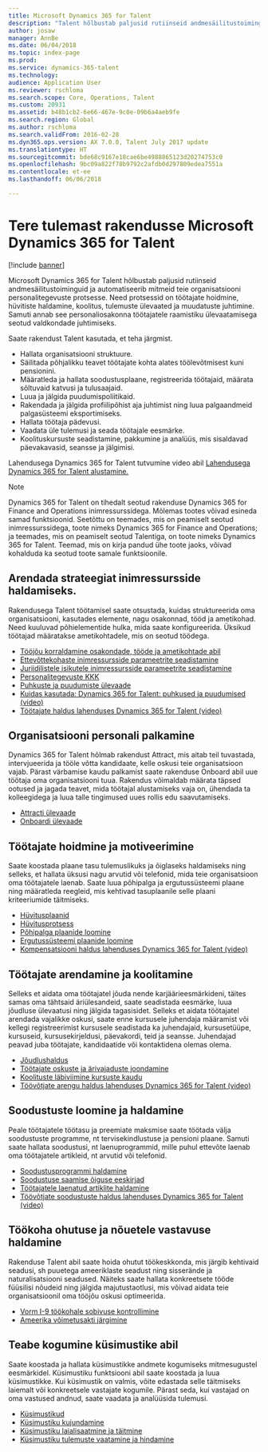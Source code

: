 ```yaml
---
title: Microsoft Dynamics 365 for Talent
description: "Talent hõlbustab paljusid rutiinseid andmesäilitustoiminguid ja automatiseerib mitmeid teie organisatsiooni personalitegevuste protsesse. Need protsessid on töötajate hoidmine, hüvitiste haldamine, koolitus, tulemuste ülevaated ja muudatuste juhtimine."
author: josaw
manager: AnnBe
ms.date: 06/04/2018
ms.topic: index-page
ms.prod: 
ms.service: dynamics-365-talent
ms.technology: 
audience: Application User
ms.reviewer: rschloma
ms.search.scope: Core, Operations, Talent
ms.custom: 20931
ms.assetid: b48b1cb2-6e66-467e-9c0e-09b6a4aeb9fe
ms.search.region: Global
ms.author: rschloma
ms.search.validFrom: 2016-02-28
ms.dyn365.ops.version: AX 7.0.0, Talent July 2017 update
ms.translationtype: HT
ms.sourcegitcommit: bde68c9167e18cae6be4988865123d20274753c0
ms.openlocfilehash: 9bc09a822f78b9792c2afdb0d297809edea7551a
ms.contentlocale: et-ee
ms.lasthandoff: 06/06/2018

---
```


# <a name="welcome-to-microsoft-dynamics-365-for-talent"></a>Tere tulemast rakendusse Microsoft Dynamics 365 for Talent

[!include [banner](includes/banner.md)]

Microsoft Dynamics 365 for Talent hõlbustab paljusid rutiinseid andmesäilitustoiminguid ja automatiseerib mitmeid teie organisatsiooni personalitegevuste protsesse. Need protsessid on töötajate hoidmine, hüvitiste haldamine, koolitus, tulemuste ülevaated ja muudatuste juhtimine. Samuti annab see personaliosakonna töötajatele raamistiku ülevaatamisega seotud valdkondade juhtimiseks.

Saate rakendust Talent kasutada, et teha järgmist.

+ Hallata organisatsiooni struktuure.
+ Säilitada põhjalikku teavet töötajate kohta alates töölevõtmisest kuni pensionini.
+ Määratleda ja hallata soodustusplaane, registreerida töötajaid, määrata sõltuvaid katvusi ja tulusaajaid.
+ Luua ja jälgida puudumispoliitikaid.
+ Rakendada ja jälgida profiilipõhist aja juhtimist ning luua palgaandmeid palgasüsteemi eksportimiseks.
+ Hallata töötaja pädevusi.
+ Vaadata üle tulemusi ja seada töötajale eesmärke.
+ Koolituskursuste seadistamine, pakkumine ja analüüs, mis sisaldavad päevakavasid, seansse ja jälgimisi.

Lahendusega Dynamics 365 for Talent tutvumine video abil [Lahendusega Dynamics 365 for Talent alustamine.](https://www.youtube.com/watch?v=6rg2ByadbN0)


> [!NOTE] 
> Dynamics 365 for Talent on tihedalt seotud rakenduse Dynamics 365 for Finance and Operations inimressurssidega. Mõlemas tootes võivad esineda samad funktsioonid. Seetõttu on teemades, mis on peamiselt seotud inimressurssidega, toote nimeks Dynamics 365 for Finance and Operations; ja teemades, mis on peamiselt seotud Talentiga, on toote nimeks Dynamics 365 for Talent. Teemad, mis on kirja pandud ühe toote jaoks, võivad kohalduda ka seotud toote samale funktsioonile.

<a name="develop-a-strategy-for-managing-your-human-resources"></a>Arendada strateegiat inimressursside haldamiseks.
---------------------------------------------------------

Rakendusega Talent töötamisel saate otsustada, kuidas struktureerida oma organisatsiooni, kasutades elemente, nagu osakonnad, tööd ja ametikohad. Need kuuluvad põhielementide hulka, mida saate konfigureerida. Üksikud töötajad määratakse ametikohtadele, mis on seotud töödega.

-   [Tööjõu korraldamine osakondade, tööde ja ametikohtade abil](departments-jobs-positions.md)
-   [Ettevõttekohaste inimressursside parameetrite seadistamine](set-up-company-specific-hr-parameters.md)
-   [Juriidilistele isikutele inimressursside parameetrite seadistamine](set-up-hr-parameters-across-legal-entities.md) 
-   [Personalitegevuste KKK](personnel-actions-faq.md)
-   [Puhkuste ja puudumiste ülevaade](leave-absence-overview.md)
-   [Kuidas kasutada: Dynamics 365 for Talent: puhkused ja puudumised (video)](https://www.youtube.com/watch?v=1q1UhKmO4tw)
-   [Töötajate haldus lahenduses Dynamics 365 for Talent (video)](https://www.youtube.com/watch?v=h1T5IjKKAuA)

## <a name="staffing-your-organization"></a>Organisatsiooni personali palkamine

Dynamics 365 for Talent hõlmab rakendust Attract, mis aitab teil tuvastada, intervjueerida ja tööle võtta kandidaate, kelle oskusi teie organisatsioon vajab. Pärast värbamise kaudu palkamist saate rakenduse Onboard abil uue töötaja oma organisatsiooni tuua. Rakendus võimaldab määrata täpsed ootused ja jagada teavet, mida töötajal alustamiseks vaja on, ühendada ta kolleegidega ja luua talle tingimused uues rollis edu saavutamiseks.  

- [Attracti ülevaade](attract-overview.md)
- [Onboardi ülevaade](create-onboarding-experience.md)

## <a name="retain-and-motivate-employees"></a>Töötajate hoidmine ja motiveerimine

Saate koostada plaane tasu tulemuslikuks ja õiglaseks haldamiseks ning selleks, et hallata üksusi nagu arvutid või telefonid, mida teie organisatsioon oma töötajatele laenab. Saate luua põhipalga ja ergutussüsteemi plaane ning määratleda reegleid, mis kehtivad tasuplaanile selle plaani kriteeriumide täitmiseks.

-   [Hüvitusplaanid](compensation-plans.md)
-   [Hüvitusprotsess](process-compensation.md)
-   [Põhipalga plaanide loomine](create-fixed-compensation-plans.md)
-   [Ergutussüsteemi plaanide loomine](create-variable-compensation-plans.md)
-   [Kompensatsiooni haldus lahenduses Dynamics 365 for Talent (video)](https://www.youtube.com/watch?v=lEw5oKopHDk)

## <a name="develop-and-train-employees"></a>Töötajate arendamine ja koolitamine

Selleks et aidata oma töötajatel jõuda nende karjäärieesmärkideni, täites samas oma tähtsaid äriülesandeid, saate seadistada eesmärke, luua jõudluse ülevaatusi ning jälgida tagasisidet. Selleks et aidata töötajatel arendada vajalikke oskusi, saate enne kursusele juhendaja määramist või kellegi registreerimist kursusele seadistada ka juhendajaid, kursusetüüpe, kursuseid, kursusekirjeldusi, päevakordi, teid ja seansse. Juhendajad peavad juba töötajate, kandidaatide või kontaktidena olemas olema.

-   [Jõudlushaldus](performance-management-overview.md)
-   [Töötajate oskuste ja ärivajaduste joondamine](skills.md)
-   [Koolituste läbiviimine kursuste kaudu](courses.md)
-   [Töövõtjate arengu haldus lahenduses Dynamics 365 for Talent (video)](https://www.youtube.com/watch?v=xB8SU7fqBOQ)

## <a name="create-and-maintain-benefits"></a>Soodustuste loomine ja haldamine

Peale töötajatele töötasu ja preemiate maksmise saate töötada välja soodustuste programme, nt tervisekindlustuse ja pensioni plaane. Samuti saate hallata soodustusi, nt laenuprogrammid, mille puhul ettevõte laenab oma töötajatele artikleid, nt arvutid või telefonid.

-   [Soodustusprogrammi haldamine](manage-benefit-program.md)
-   [Soodustuse saamise õiguse eeskirjad](benefit-eligibility-policies.md)
-   [Töötajatele laenatud artiklite haldamine](loan-items.md)
-   [Töövõtjate soodustuste haldus lahenduses Dynamics 365 for Talent (video)](https://www.youtube.com/watch?v=nUWkeJTad1o)

## <a name="maintain-workplace-safety-and-compliance"></a>Töökoha ohutuse ja nõuetele vastavuse haldamine

Rakenduse Talent abil saate hoida ohutut töökeskkonda, mis järgib kehtivaid seadusi, sh puuetega ameeriklaste seadust ning sisserände ja naturalisatsiooni seadused. Näiteks saate hallata konkreetsete tööde füüsilisi nõudeid ning jälgida majutustaotlusi, mis võivad aidata teie organisatsioonil oma tööjõu oskusi optimeerida.

-   [Vorm I-9 töökohale sobivuse kontrollimine](../fin-and-ops/hr/localizations/noam-usa-form-i-9-verification.md)
-   [Ameerika võimetusakti järgimine](../fin-and-ops/hr/localizations/noam-usa-comply-ada.md)

## <a name="gather-information-using-questionnaires"></a>Teabe kogumine küsimustike abil

Saate koostada ja hallata küsimustikke andmete kogumiseks mitmesugustel eesmärkidel. Küsimustiku funktsiooni abil saate koostada ja luua küsimustikke. Kui küsimustik on valmis, võite edastada selle täitmiseks laiemalt või konkreetsele vastajate kogumile. Pärast seda, kui vastajad on oma vastused andnud, saate vaadata ja analüüsida tulemusi.

-   [Küsimustikud](questionnaires.md)
-   [Küsimustiku kujundamine](design-questionnaires.md)
-   [Küsimustiku laialisaatmine ja täitmine](distribute-questionnaires.md)
-   [Küsimustiku tulemuste vaatamine ja hindamine](evaluate-questionnaire-results.md)

